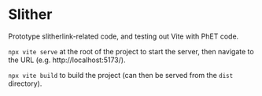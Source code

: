 Slither
================

Prototype slitherlink-related code, and testing out Vite with PhET code.

`npx vite serve` at the root of the project to start the server, then navigate to the URL (e.g. http://localhost:5173/).

`npx vite build` to build the project (can then be served from the `dist` directory).